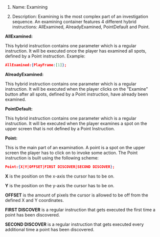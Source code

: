 1. Name: Examining

2. Description: Examining is the most complex part of an investigation sequence. An examining container features 4 different hybrid instructions: AllExamined, AlreadyExamined, PointDefault and Point.

**AllExamined:**

This hybrid instruction contains one parameter which is a regular instruction. It will be executed once the player has examined all spots, defined by a Point instruction.
Example:
```json
AllExamined:{PlayFrame:[1]};
```

**AlreadyExamined:**

This hybrid instruction contains one parameter which is a regular instruction. It will be executed when the player clicks on the "Examine" button after all spots, defined by a Point instruction,
have already been examined.

**PointDefault:**

This hybrid instruction contains one parameter which is a regular instruction. It will be executed when the player examines a spot on the upper screen that is not defined by a Point Instruction.

**Point:**

This is the main part of an examination. A point is a spot on the upper screen the player has to click on to invoke some action. The Point instruction is built using the following scheme:
```json
Point:{X|Y|OFFSET|FIRST DISCOVER|SECOND DISCOVER};
```
**X** is the position on the x-axis the cursor has to be on.

**Y** is the position on the y-axis the cursor has to be on.

**OFFSET** is the amount of pixels the cursor is allowed to be off from the defined X and Y coordinates.

**FIRST DISCOVER** is a regular instruction that gets executed the first time a point has been discovered.

**SECOND DISCOVER** is a regular instruction that gets executed every additional time a point has been discovered.